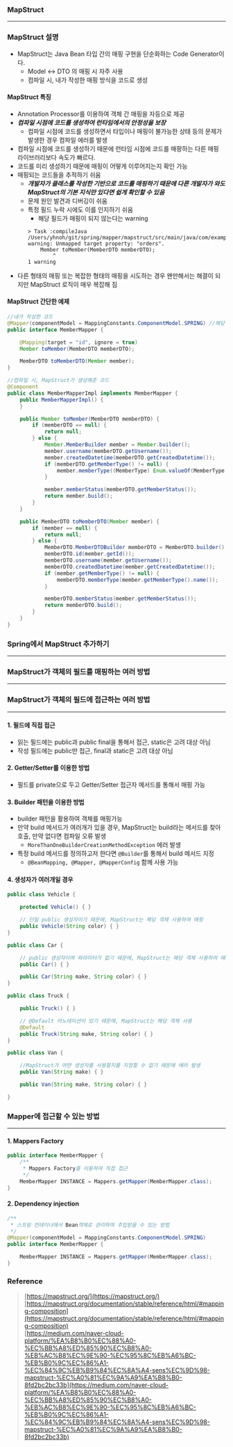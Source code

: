 ### MapStruct

---

### MapStruct 설명
- MapStruct는 Java Bean 타입 간의 매핑 구현을 단순화하는 Code Generator이다.
  - Model <-> DTO 의 매핑 시 자주 사용
  - 컴파일 시, 내가 작성한 매핑 방식을 코드로 생성


#### MapStruct 특징

- Annotation Processor를 이용하여 객체 간 매핑을 자등으로 제공
- ***컴파일 시점에 코드를 생성하여 런타임에서의 안정성을 보장***
  - 컴파일 시점에 코드를 생성하면서 타입이나 매핑이 불가능한 상태 등의 문제가 발생한 경우 컴파일 에러를 발생
- 컴파일 시점에 코드를 생성하기 때문에 런타임 시점에 코드를 매팡하는 다른 매핑 라이브러리보다 속도가 빠르다. 
- 코드를 미리 생성하기 때문에 매핑이 어떻게 이루어지는지 확인 가능
- 매핑되는 코드들을 추적하기 쉬움 
  - ***개발자가 클래스를 작성한 기반으로 코드를 매핑하기 때문에 다른 개발자가 와도 MapStruct의 기본 지식만 있다면 쉽게 확인할 수 있음***
  - 문제 원인 발견과 디버깅이 쉬움
  - 특정 필드 누락 시에도 이를 인지하기 쉬움
    - 해당 필드가 매핑이 되지 않는다는 warning
    ```
    > Task :compileJava
    /Users/yhnoh/git/spring/mapper/mapstruct/src/main/java/com/example/mapstruct/mapper/MemberMapper.java:13: warning: Unmapped target property: "orders".
        Member toMember(MemberDTO memberDTO);
            ^
    1 warning
    ```
- 다른 형태의 매핑 또는 복잡한 형태의 매핑을 시도하는 경우 왠만해서는 해결이 되지만 MapStruct 로직이 매우 복잡해 짐
#### MapStruct 간단한 예제

```java
//내가 작성한 코드
@Mapper(componentModel = MappingConstants.ComponentModel.SPRING) //해당 Mappeer를 Bean으로 만든다.
public interface MemberMapper {

    @Mapping(target = "id", ignore = true)
    Member toMember(MemberDTO memberDTO);

    MemberDTO toMemberDTO(Member member);
}

//컴파일 시, MapStruct가 생성해준 코드
@Component
public class MemberMapperImpl implements MemberMapper {
    public MemberMapperImpl() {
    }

    public Member toMember(MemberDTO memberDTO) {
        if (memberDTO == null) {
            return null;
        } else {
            Member.MemberBuilder member = Member.builder();
            member.username(memberDTO.getUsername());
            member.createdDatetime(memberDTO.getCreatedDatetime());
            if (memberDTO.getMemberType() != null) {
                member.memberType((MemberType) Enum.valueOf(MemberType.class, memberDTO.getMemberType()));
            }

            member.memberStatus(memberDTO.getMemberStatus());
            return member.build();
        }
    }

    public MemberDTO toMemberDTO(Member member) {
        if (member == null) {
            return null;
        } else {
            MemberDTO.MemberDTOBuilder memberDTO = MemberDTO.builder();
            memberDTO.id(member.getId());
            memberDTO.username(member.getUsername());
            memberDTO.createdDatetime(member.getCreatedDatetime());
            if (member.getMemberType() != null) {
                memberDTO.memberType(member.getMemberType().name());
            }

            memberDTO.memberStatus(member.getMemberStatus());
            return memberDTO.build();
        }
    }
}
```

### Spring에서 MapStruct 추가하기

---

### MapStruct가 객체의 필드를 매핑하는 여러 방법

---



### MapStruct가 객체의 필드에 접근하는 여러 방법

---

#### 1. 필드에 직접 접근
- 읽는 필드에는 public과 public final을 통해서 접근, static은 고려 대상 아님
- 작성 필드에는 public만 접근, final과 static은 고려 대상 아님

#### 2. Getter/Setter를 이용한 방법
- 필드를 private으로 두고 Getter/Setter 접근자 메서드를 통해서 매핑 가능

#### 3. Builder 패턴을 이용한 방법
- builder 패턴을 활용하여 객체를 매핑가능
- 만약 build 메서드가 여러개가 있을 경우, MapStruct는 build라는 메서드를 찾아 호출, 만약 없다면 컴파일 오류 발생 
  - `MoreThanOneBuilderCreationMethodException` 에러 발생
- 특정 build 메서드를 정의하고저 한다면 `@Builder`를 통해서 build 메서드 지정
  - `@BeanMapping, @Mapper, @MapperConfig` 함께 사용 가능

#### 4. 생성자가 여러개일 경우

```java
public class Vehicle {

    protected Vehicle() { }

    // 단일 public 생성자이기 때문에, MapStruct는 해당 객체 사용하여 매핑
    public Vehicle(String color) { }
}

public class Car {

    // public 생성자이며 파라미터가 없기 때문에, MapStruct는 해당 객체 사용하여 매핑
    public Car() { }

    public Car(String make, String color) { }
}

public class Truck {

    public Truck() { }

    // @Default 어노테이션이 있기 때문에, MapStruct는 해당 객체 사용
    @Default
    public Truck(String make, String color) { }
}

public class Van {

    //MapStruct가 어떤 생성자를 사용할지를 지정할 수 없기 때문에 에러 발생
    public Van(String make) { }

    public Van(String make, String color) { }

}
```

### Mapper에 접근할 수 있는 방법

---

#### 1. Mappers Factory
```java
public interface MemberMapper {
    /**
     * Mappers Factory를 이용하여 직접 접근
     */
    MemberMapper INSTANCE = Mappers.getMapper(MemberMapper.class);
}
```

#### 2. Dependency injection
```java
/**
 * 스프링 컨테이너에서 Bean객체로 관리하여 주입받을 수 있는 방법
 */
@Mapper(componentModel = MappingConstants.ComponentModel.SPRING)
public interface MemberMapper {

    MemberMapper INSTANCE = Mappers.getMapper(MemberMapper.class);
}
```

### Reference
> [https://mapstruct.org/](https://mapstruct.org/) <br/>
> [https://mapstruct.org/documentation/stable/reference/html/#mapping-composition](https://mapstruct.org/documentation/stable/reference/html/#mapping-composition) <br/>
> [https://medium.com/naver-cloud-platform/%EA%B8%B0%EC%88%A0-%EC%BB%A8%ED%85%90%EC%B8%A0-%EB%AC%B8%EC%9E%90-%EC%95%8C%EB%A6%BC-%EB%B0%9C%EC%86%A1-%EC%84%9C%EB%B9%84%EC%8A%A4-sens%EC%9D%98-mapstruct-%EC%A0%81%EC%9A%A9%EA%B8%B0-8fd2bc2bc33b](https://medium.com/naver-cloud-platform/%EA%B8%B0%EC%88%A0-%EC%BB%A8%ED%85%90%EC%B8%A0-%EB%AC%B8%EC%9E%90-%EC%95%8C%EB%A6%BC-%EB%B0%9C%EC%86%A1-%EC%84%9C%EB%B9%84%EC%8A%A4-sens%EC%9D%98-mapstruct-%EC%A0%81%EC%9A%A9%EA%B8%B0-8fd2bc2bc33b) <br/>
